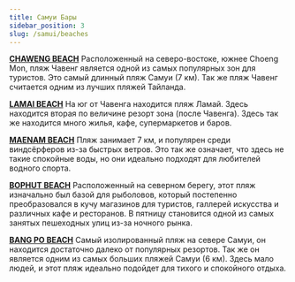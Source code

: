 ```yaml
---
title: Самуи Бары
sidebar_position: 3
slug: /samui/beaches
---
```


[**CHAWENG BEACH**](https://goo.gl/maps/ptAj5BWqPD4KaSdB9)
Расположенный на северо-востоке, южнее Choeng Mon, пляж Чавенг является одной из самых популярных зон для туристов. Это самый длинный пляж Самуи (7 км). Так же пляж Чавенг считается одним из лучших пляжей Тайланда.

[**LAMAI BEACH**](https://goo.gl/maps/qiGPakK3tcafKYvUA)
На юг от Чавенга находится пляж Ламай. Здесь находится вторая по величине резорт зона (после Чавенга). Здесь так же находится много жилья, кафе, супермаркетов и баров.

[**MAENAM BEACH**](https://goo.gl/maps/K9fQEUZZXQ6d2aUQ6)
Пляж занимает 7 км, и популярен среди виндсёрферов из-за быстрых ветров. Это так же означает, что здесь не такие спокойные воды, но они идеально подходят для любителей водного спорта.

[**BOPHUT BEACH**](https://goo.gl/maps/zmmca2YGWwrsucNM8)
Расположенный на северном берегу, этот пляж изначально был базой для рыболовов, который постепенно преобразовался в кучу магазинов для туристов, галлерей искусства и различных кафе и ресторанов. В пятницу становится одной из самых занятых пешеходных улиц из-за ночного рынка.

[**BANG PO BEACH**](https://goo.gl/maps/nGRzcTsqpJQ6nu2m9)
Самый изолированный пляж на севере Самуи, он находится достаточно далеко от популярных резортов. Так же он является одним из самых больших пляжей Самуи (6 км). Здесь мало людей, и этот пляж идеально подойдет для тихого и спокойного отдыха.
